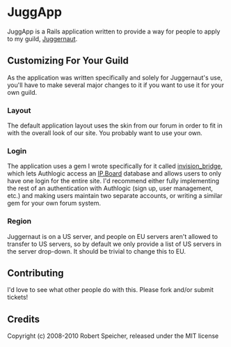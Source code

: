 # JuggApp

JuggApp is a Rails application written to provide a way for people to apply to my guild, [Juggernaut](http://www.juggernautguild.com).

## Customizing For Your Guild

As the application was written specifically and solely for Juggernaut's use, you'll have to make several major changes to it if you want to use it for your own guild.

### Layout

The default application layout uses the skin from our forum in order to fit in with the overall look of our site. You probably want to use your own.

### Login

The application uses a gem I wrote specifically for it called [invision_bridge](http://github.com/tsigo/invision_bridge), which lets Authlogic access an [IP.Board](http://www.invisionpower.com) database and allows users to only have one login for the entire site. I'd recommend either fully implementing the rest of an authentication with Authlogic (sign up, user management, etc.) and making users maintain two separate accounts, or writing a similar gem for your own forum system.

### Region

Juggernaut is on a US server, and people on EU servers aren't allowed to transfer to US servers, so by default we only provide a list of US servers in the server drop-down. It should be trivial to change this to EU.

## Contributing

I'd love to see what other people do with this. Please fork and/or submit tickets!

## Credits

Copyright (c) 2008-2010 Robert Speicher, released under the MIT license
